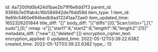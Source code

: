 id: 4a7200fd0b424d1bae2b71ff6e6dd7f3
parent_id: 9366b7e01fab4c16b584942de76dd58d
item_type: 1
item_id: 9e69c5460e694bedb9ad12241aa72ae0
item_updated_time: 1652326201844
title_diff: "[]"
body_diff: "[{\"diffs\":[[0,\"Scan:\\\n\\\n>\"],[1,\" sudo\"],[0,\" nmap -s\"]],\"start1\":6,\"start2\":6,\"length1\":16,\"length2\":21}]"
metadata_diff: {"new":{},"deleted":[]}
encryption_cipher_text: 
encryption_applied: 0
updated_time: 2022-05-12T03:39:22.638Z
created_time: 2022-05-12T03:39:22.638Z
type_: 13